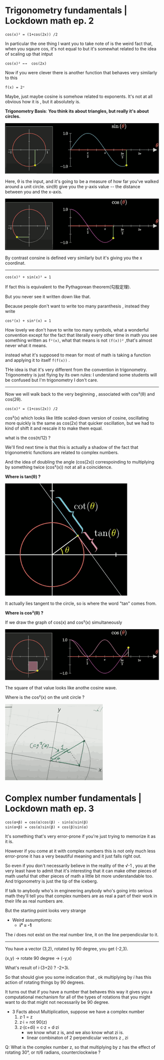 
# Trigonometry fundamentals | Lockdown math ep. 2

```
cos(x)² = (1+cos(2x)) /2
```

In particular the one thing I want you to take note of is the weird fact that, when you sqaure cos, it's not equal to but it's somewhat related to the idea of scaling up that intput

```
cos(x)² ←→  cos(2x)
```

Now if you were clever there is another function that behaves very similarly to this

```
f(x) = 2ˣ
```

Maybe, just maybe cosine is somehow related to exponents. It's not at all obvious how it is , but it absolutely is. 


**Trigonometry Basis**: **You think its about triangles, but really it's about circles.**

![](../imgs/3b1b_triangle_circles.png)

Here, θ is the input, and it's going to be a measure of how far you've walked around a unit circle.  sin(θ) give you the y-axis value -- the distance between you and the x-axis.

![](../imgs/3b1b_triangle_circles_cos.png)

By contrast consine is defined very similarly but it's giving you the x coordinat. 

----

```
cos(x)² + sin(x)² = 1 
```

If fact this is equivalent to the Pythagorean theorem(勾股定理).

But you never see it written down like that. 

Because people don't want to write too many paranthesis , instead they write 

```
cos²(x) + sin²(x) = 1 
```

How lovely we don't have to write too many symbols, what a wonderful convention except for the fact that literally every other time in math you see something written as `f²(x)`, what that means is not `(f(x))²` ,that's almost never what it means.

instead what it's supposed to mean for most of math is taking a function and applying it to itself `f(f(x))` . 

THe idea is that it's very different from the convention in trigonometry. Trigonometry is just flying by its own rules: I understand some students will be confused but I'm trigonometry I don't care. 

---

Now we will walk back to the very beginning , associated with cos²(θ) and cos(2θ). 

```
cos(x)² = (1+cos(2x)) /2
```

cos²(x) which looks like little scaled-down version of cosine, oscillating more quickly is the same as cos(2x) that quicker oscillation, but we had to kind of shift it and rescale it to make them equal. 

what is the cos(π/12) ?

We'll find next time is that this is actually a shadow of the fact that trigonometric functions are related to complex numbers. 

And the idea of doubling the angle (cos(2x))  correspoinding to multiplying by something twice (cos²(x)) not at all a coincidence. 

**Where is tan(θ) ?** 

![](../imgs/3b1b_tangent.png)

It actually lies tangent to the circle, so is where the word "tan" comes from. 

**Where is cos²(θ) ?**

If we draw the graph of cos(x) and cos²(x) simultaneously 

![](../imgs/3b1b_trig_cos_sqaure.png)

The square of that value looks like anothe cosine wave.

Where is the cos²(x) on the unit circle ?

![](../imgs/3b1b_cos_squre_on_circle.png)


# Complex number fundamentals | Lockdown math ep. 3

```
cos(α+β) = cos(α)cos(β) - sin(α)sin(β)
sin(α+β) = cos(α)sin(β) + cos(β)sin(α)
```

It's something that's very error-prone if you're just trying to memorize it as it is. 

However if you come at it with complex numbers this is not only much less error-prone it has a very beautiful meaning and it just falls right out. 

So even if you don't necessarily believe in the reality of the √-1 , you at the very least have to admit that it's interesting that it can make other pieces of math useful that other pieces of math a little bit more understandable too. And trigonometry is just the tip of the iceberg. 

If talk to anybody who's in engineering anybody who's going into serious math they'll tell you that complex numbers are as real a part of their work in their life as real numbers are. 

But the starting point looks very strange 

- Weird assumptions:
    - **i² = -1**

The *i* does not exist on the real number line, it on the line perpendicular to it. 

--- 

You have a vector (3,2),  rotated by 90 degree, you get (-2,3).  

(x,y) -> rotate 90 degree -> (-y,x)

What's result of i·(3+2i) ?  -2+3i. 

So that should give you some indication that , ok multiplying by *i* has this action of rotating things by 90 degrees. 

It turns out that if you have a number that behaves this way it gives you a computational mechanism for all of the types of rotations that you might want to do that might not necessarily be 90 degree. 

- 3 Facts about Multiplication, suppose we have a complex number
    1. z·1 = z
    2. z·i = rot 90(z)
    3. z·(c+di) = c·z + d·zi
        - we know what z is, and we also know what zi is.
        - linear combinaton of 2 perpendicular vectors z , zi 

Q: What is the complex number z, so that multiplying by z has the effect of rotating 30°, or π/6 radians, counterclockwise ?




